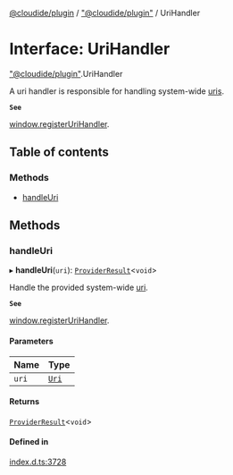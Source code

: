 [@cloudide/plugin](../README.md) / ["@cloudide/plugin"](../modules/_cloudide_plugin_.md) / UriHandler

# Interface: UriHandler

["@cloudide/plugin"](../modules/_cloudide_plugin_.md).UriHandler

A uri handler is responsible for handling system-wide [uris](#Uri).

**`See`**

[window.registerUriHandler](#window.registerUriHandler).

## Table of contents

### Methods

- [handleUri](cloudide_plugin_.UriHandler.md#handleuri)

## Methods

### handleUri

▸ **handleUri**(`uri`): [`ProviderResult`](../modules/_cloudide_plugin_.md#providerresult)<`void`\>

Handle the provided system-wide [uri](#Uri).

**`See`**

[window.registerUriHandler](#window.registerUriHandler).

#### Parameters

| Name | Type |
| :------ | :------ |
| `uri` | [`Uri`](../classes/cloudide_plugin_.Uri.md) |

#### Returns

[`ProviderResult`](../modules/_cloudide_plugin_.md#providerresult)<`void`\>

#### Defined in

[index.d.ts:3728](https://github.com/shuyaqian/cloudide-plugin-api/blob/26b31b9/index.d.ts#L3728)
